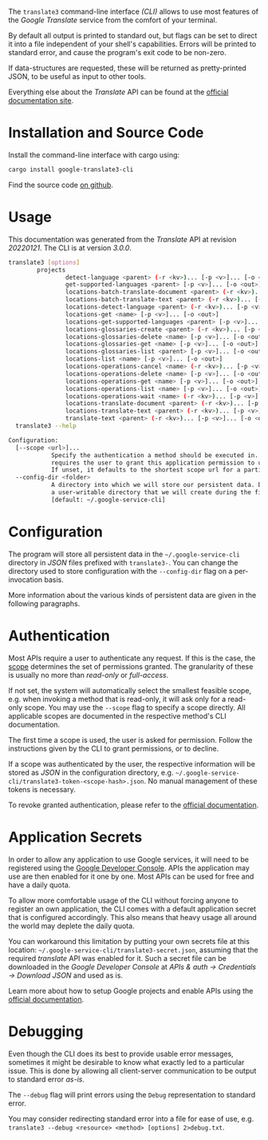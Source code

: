 <!---
DO NOT EDIT !
This file was generated automatically from 'src/mako/cli/README.md.mako'
DO NOT EDIT !
-->
The `translate3` command-line interface *(CLI)* allows to use most features of the *Google Translate* service from the comfort of your terminal.

By default all output is printed to standard out, but flags can be set to direct it into a file independent of your shell's
capabilities. Errors will be printed to standard error, and cause the program's exit code to be non-zero.

If data-structures are requested, these will be returned as pretty-printed JSON, to be useful as input to other tools.

Everything else about the *Translate* API can be found at the
[official documentation site](https://cloud.google.com/translate/docs/quickstarts).

# Installation and Source Code

Install the command-line interface with cargo using:

```bash
cargo install google-translate3-cli
```

Find the source code [on github](https://github.com/Byron/google-apis-rs/tree/main/gen/translate3-cli).

# Usage

This documentation was generated from the *Translate* API at revision *20220121*. The CLI is at version *3.0.0*.

```bash
translate3 [options]
        projects
                detect-language <parent> (-r <kv>)... [-p <v>]... [-o <out>]
                get-supported-languages <parent> [-p <v>]... [-o <out>]
                locations-batch-translate-document <parent> (-r <kv>)... [-p <v>]... [-o <out>]
                locations-batch-translate-text <parent> (-r <kv>)... [-p <v>]... [-o <out>]
                locations-detect-language <parent> (-r <kv>)... [-p <v>]... [-o <out>]
                locations-get <name> [-p <v>]... [-o <out>]
                locations-get-supported-languages <parent> [-p <v>]... [-o <out>]
                locations-glossaries-create <parent> (-r <kv>)... [-p <v>]... [-o <out>]
                locations-glossaries-delete <name> [-p <v>]... [-o <out>]
                locations-glossaries-get <name> [-p <v>]... [-o <out>]
                locations-glossaries-list <parent> [-p <v>]... [-o <out>]
                locations-list <name> [-p <v>]... [-o <out>]
                locations-operations-cancel <name> (-r <kv>)... [-p <v>]... [-o <out>]
                locations-operations-delete <name> [-p <v>]... [-o <out>]
                locations-operations-get <name> [-p <v>]... [-o <out>]
                locations-operations-list <name> [-p <v>]... [-o <out>]
                locations-operations-wait <name> (-r <kv>)... [-p <v>]... [-o <out>]
                locations-translate-document <parent> (-r <kv>)... [-p <v>]... [-o <out>]
                locations-translate-text <parent> (-r <kv>)... [-p <v>]... [-o <out>]
                translate-text <parent> (-r <kv>)... [-p <v>]... [-o <out>]
  translate3 --help

Configuration:
  [--scope <url>]...
            Specify the authentication a method should be executed in. Each scope
            requires the user to grant this application permission to use it.
            If unset, it defaults to the shortest scope url for a particular method.
  --config-dir <folder>
            A directory into which we will store our persistent data. Defaults to
            a user-writable directory that we will create during the first invocation.
            [default: ~/.google-service-cli]

```

# Configuration

The program will store all persistent data in the `~/.google-service-cli` directory in *JSON* files prefixed with `translate3-`.  You can change the directory used to store configuration with the `--config-dir` flag on a per-invocation basis.

More information about the various kinds of persistent data are given in the following paragraphs.

# Authentication

Most APIs require a user to authenticate any request. If this is the case, the [scope][scopes] determines the 
set of permissions granted. The granularity of these is usually no more than *read-only* or *full-access*.

If not set, the system will automatically select the smallest feasible scope, e.g. when invoking a
method that is read-only, it will ask only for a read-only scope. 
You may use the `--scope` flag to specify a scope directly. 
All applicable scopes are documented in the respective method's CLI documentation.

The first time a scope is used, the user is asked for permission. Follow the instructions given 
by the CLI to grant permissions, or to decline.

If a scope was authenticated by the user, the respective information will be stored as *JSON* in the configuration
directory, e.g. `~/.google-service-cli/translate3-token-<scope-hash>.json`. No manual management of these tokens
is necessary.

To revoke granted authentication, please refer to the [official documentation][revoke-access].

# Application Secrets

In order to allow any application to use Google services, it will need to be registered using the 
[Google Developer Console][google-dev-console]. APIs the application may use are then enabled for it
one by one. Most APIs can be used for free and have a daily quota.

To allow more comfortable usage of the CLI without forcing anyone to register an own application, the CLI
comes with a default application secret that is configured accordingly. This also means that heavy usage
all around the world may deplete the daily quota.

You can workaround this limitation by putting your own secrets file at this location: 
`~/.google-service-cli/translate3-secret.json`, assuming that the required *translate* API 
was enabled for it. Such a secret file can be downloaded in the *Google Developer Console* at 
*APIs & auth -> Credentials -> Download JSON* and used as is.

Learn more about how to setup Google projects and enable APIs using the [official documentation][google-project-new].


# Debugging

Even though the CLI does its best to provide usable error messages, sometimes it might be desirable to know
what exactly led to a particular issue. This is done by allowing all client-server communication to be 
output to standard error *as-is*.

The `--debug` flag will print errors using the `Debug` representation to standard error.

You may consider redirecting standard error into a file for ease of use, e.g. `translate3 --debug <resource> <method> [options] 2>debug.txt`.


[scopes]: https://developers.google.com/+/api/oauth#scopes
[revoke-access]: http://webapps.stackexchange.com/a/30849
[google-dev-console]: https://console.developers.google.com/
[google-project-new]: https://developers.google.com/console/help/new/